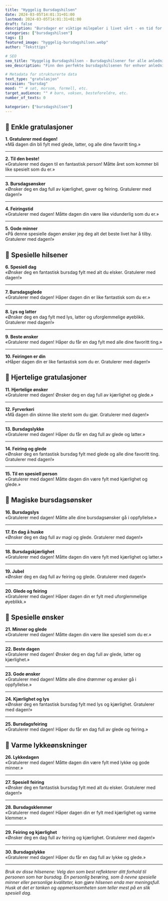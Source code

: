 ```yaml
---
title: "Hyggelig Bursdagshilsen"
date: 2024-03-05T14:01:31+01:00
lastmod: 2024-03-05T14:01:31+01:00
draft: false
description: "Bursdager er viktige milepæler i livet vårt - en tid for å feire, reflektere og uttrykke vår takknemlighet for spesielle mennesker i livene våre. En gjennomtenkt bursdagshilsen kan formidle vår varme, kjærlighet og anerkjennelse til noen vi bryr oss om. I denne samlingen finner du en rekke bursdagshilsninger som kan hjelpe deg med å uttrykke dine varmeste ønsker og tanker på deres spesielle dag."
categories: ["bursdagshilsen"]
tags: []
featured_image: "hyggelig-bursdagshilsen.webp"
author: "Teksttips"

# SEO
seo_title: "Hyggelig Bursdagshilsen - Bursdagshilsener for alle anledninger"
seo_description: "Finn den perfekte bursdagshilsenen for enhver anledning. Vi har samlet de beste forslagene til hyggelig bursdagshilsen."

# Metadata for strukturerte data
text_type: "gratulasjon"
occasion: "bursdag"
mood: "" # søt, morsom, formell, etc.
target_audience: "" # barn, voksen, besteforeldre, etc.
number_of_texts: 0

kategorier: ["bursdagshilsen"]
---
```



## 🎂 Enkle gratulasjoner

**1. Gratulerer med dagen!**  
«Må dagen din bli fylt med glede, latter, og alle dine favoritt ting.»

---

**2. Til den beste!**  
«Gratulerer med dagen til en fantastisk person! Måtte året som kommer bli like spesielt som du er.»

---

**3. Bursdagsønsker**  
«Ønsker deg en dag full av kjærlighet, gaver og feiring. Gratulerer med dagen!»

---

**4. Feiringstid**  
«Gratulerer med dagen! Måtte dagen din være like vidunderlig som du er.»

---

**5. Gode minner**  
«På denne spesielle dagen ønsker jeg deg alt det beste livet har å tilby. Gratulerer med dagen!»

## 🎉 Spesielle hilsener

**6. Spesiell dag**  
«Ønsker deg en fantastisk bursdag fylt med alt du elsker. Gratulerer med dagen!»

---

**7. Bursdagsglede**  
«Gratulerer med dagen! Håper dagen din er like fantastisk som du er.»

---

**8. Lys og latter**  
«Ønsker deg en dag fylt med lys, latter og uforglemmelige øyeblikk. Gratulerer med dagen!»

---

**9. Beste ønsker**  
«Gratulerer med dagen! Håper du får en dag fylt med alle dine favoritt ting.»

---

**10. Feiringen er din**  
«Håper dagen din er like fantastisk som du er. Gratulerer med dagen!»

## 🎁 Hjertelige gratulasjoner

**11. Hjertelige ønsker**  
«Gratulerer med dagen! Ønsker deg en dag full av kjærlighet og glede.»

---

**12. Fyrverkeri**  
«Må dagen din skinne like sterkt som du gjør. Gratulerer med dagen!»

---

**13. Bursdagslykke**  
«Gratulerer med dagen! Håper du får en dag full av glede og latter.»

---

**14. Feiring og glede**  
«Ønsker deg en fantastisk bursdag fylt med glede og alle dine favoritt ting. Gratulerer med dagen!»

---

**15. Til en spesiell person**  
«Gratulerer med dagen! Måtte dagen din være fylt med kjærlighet og glede.»

## 🎈 Magiske bursdagsønsker

**16. Bursdagslys**  
«Gratulerer med dagen! Måtte alle dine bursdagsønsker gå i oppfyllelse.»

---

**17. En dag å huske**  
«Ønsker deg en dag full av magi og glede. Gratulerer med dagen!»

---

**18. Bursdagskjærlighet**  
«Gratulerer med dagen! Måtte dagen din være fylt med kjærlighet og latter.»

---

**19. Jubel**  
«Ønsker deg en dag full av feiring og glede. Gratulerer med dagen!»

---

**20. Glede og feiring**  
«Gratulerer med dagen! Håper dagen din er fylt med uforglemmelige øyeblikk.»

## 🌟 Spesielle ønsker

**21. Minner og glede**  
«Gratulerer med dagen! Måtte dagen din være like spesiell som du er.»

---

**22. Beste dagen**  
«Gratulerer med dagen! Ønsker deg en dag full av glede, latter og kjærlighet.»

---

**23. Gode ønsker**  
«Gratulerer med dagen! Måtte alle dine drømmer og ønsker gå i oppfyllelse.»

---

**24. Kjærlighet og lys**  
«Ønsker deg en fantastisk bursdag fylt med lys og kjærlighet. Gratulerer med dagen!»

---

**25. Bursdagsfeiring**  
«Gratulerer med dagen! Håper du får en dag full av glede og feiring.»

## 💝 Varme lykkeønskninger

**26. Lykkedagen**  
«Gratulerer med dagen! Måtte dagen din være fylt med lykke og gode minner.»

---

**27. Spesiell feiring**  
«Ønsker deg en fantastisk bursdag fylt med alt du elsker. Gratulerer med dagen!»

---

**28. Bursdagsklemmer**  
«Gratulerer med dagen! Håper dagen din er fylt med kjærlighet og varme klemmer.»

---

**29. Feiring og kjærlighet**  
«Ønsker deg en dag full av feiring og kjærlighet. Gratulerer med dagen!»

---

**30. Bursdagslykke**  
«Gratulerer med dagen! Håper du får en dag full av lykke og glede.»

---

*Bruk av disse hilsenene: Velg den som best reflekterer ditt forhold til personen som har bursdag. En personlig berøring, som å nevne spesielle minner eller personlige kvaliteter, kan gjøre hilsenen enda mer meningsfull. Husk at det er tanken og oppmerksomheten som teller mest på en slik spesiell dag.*